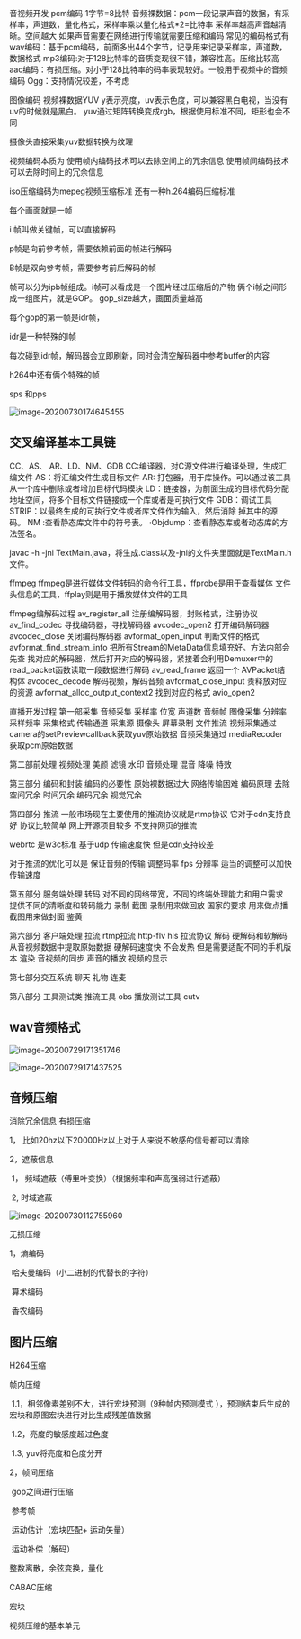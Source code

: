 音视频开发
pcm编码
1字节=8比特
音频裸数据：pcm一段记录声音的数据，有采样率，声道数，量化格式，采样率乘以量化格式*2=比特率
采样率越高声音越清晰。空间越大
如果声音需要在网络进行传输就需要压缩和编码
常见的编码格式有
wav编码：基于pcm编码，前面多出44个字节，记录用来记录采样率，声道数，数据格式
mp3编码:对于128比特率的音质变现很不错，兼容性高。压缩比较高
aac编码：有损压缩。对小于128比特率的码率表现较好。一般用于视频中的音频编码
Ogg：支持情况较差，不考虑

图像编码
视频裸数据YUV
y表示亮度，uv表示色度，可以兼容黑白电视，当没有uv的时候就是黑白。
yuv通过矩阵转换变成rgb，根据使用标准不同，矩形也会不同

摄像头直接采集yuv数据转换为纹理

视频编码本质为
使用帧内编码技术可以去除空间上的冗余信息
使用帧间编码技术可以去除时间上的冗余信息

iso压缩编码为mepeg视频压缩标准
还有一种h.264编码压缩标准

每个画面就是一帧

i 帧叫做关键帧，可以直接解码

p帧是向前参考帧，需要依赖前面的帧进行解码

B帧是双向参考帧，需要参考前后解码的帧



帧可以分为ipb帧组成。i帧可以看成是一个图片经过压缩后的产物
俩个i帧之间形成一组图片，就是GOP。 gop_size越大，画面质量越高

每个gop的第一帧是idr帧，

idr是一种特殊的I帧

每次碰到idr帧，解码器会立即刷新，同时会清空解码器中参考buffer的内容



h264中还有俩个特殊的帧

sps 和pps

![image-20200730174645455](../image/image-20200730174645455.png)

## 交叉编译基本工具链
CC、AS、 AR、LD、NM、GDB
CC:编译器，对C源文件进行编译处理，生成汇编文件
AS：将汇编文件生成目标文件
AR: 打包器，用于库操作。可以通过该工具从一个库中删除或者增加目标代码模块
LD：链接器，为前面生成的目标代码分配地址空间，将多个目标文件链接成一个库或者是可执行文件
GDB：调试工具
STRIP：以最终生成的可执行文件或者库文件作为输入，然后消除 掉其中的源码。
NM :查看静态库文件中的符号表。
·Objdump：查看静态库或者动态库的方法签名。

javac -h -jni TextMain.java，将生成.class以及-jni的文件夹里面就是TextMain.h文件。


ffmpeg
ffmpeg是进行媒体文件转码的命令行工具，ffprobe是用于查看媒体 文件头信息的工具，ffplay则是用于播放媒体文件的工具

ffmpeg编解码过程
av_register_all 注册编解码器，封账格式，注册协议
av_find_codec  寻找编码器，寻找解码器
avcodec_open2 打开编码解码器
avcodec_close  关闭编码解码器
avformat_open_input 判断文件的格式
avformat_find_stream_info  把所有Stream的MetaData信息填充好。方法内部会先查 找对应的解码器，然后打开对应的解码器，紧接着会利用Demuxer中的 read_packet函数读取一段数据进行解码
av_read_frame  返回一个 AVPacket结构体
avcodec_decode  解码视频，解码音频
avformat_close_input  责释放对应的资源
avformat_alloc_output_context2 找到对应的格式
avio_open2 


直播开发过程
第一部采集
音频采集  采样率 位宽 声道数 音频帧
图像采集  分辨率 采样频率 采集格式 传输通道
采集源  摄像头  屏幕录制  文件推流
视频采集通过camera的setPreviewcallback获取yuv原始数据
音频采集通过 mediaRecoder 获取pcm原始数据

第二部前处理
视频处理 美颜 滤镜 水印
音频处理  混音 降噪 特效

第三部分 编码和封装
编码的必要性 原始裸数据过大 网络传输困难
编码原理 去除空间冗余 时间冗余 编码冗余 视觉冗余

第四部分 推流
一般市场现在主要使用的推流协议就是rtmp协议
 它对于cdn支持良好 协议比较简单 网上开源项目较多
不支持网页的推流

webrtc 是w3c标准 基于udp 传输速度快 但是cdn支持较差

对于推流的优化可以是  保证音频的传输  调整码率 fps 分辨率 适当的调整可以加快传输速度

第五部分 服务端处理
转码 对不同的网络带宽，不同的终端处理能力和用户需求 提供不同的清晰度和转码能力
录制 截图  录制用来做回放 国家的要求 用来做点播 截图用来做封面
鉴黄

第六部分 客户端处理
拉流 rtmp拉流  http-flv hls 拉流协议
解码 硬解码和软解码 从音视频数据中提取原始数据 硬解码速度快 不会发热 但是需要适配不同的手机版本
渲染 音视频的同步 声音的播放 视频的显示

第七部分交互系统
聊天 礼物 连麦 

第八部分 工具测试类
推流工具 obs 
播放测试工具 cutv



## wav音频格式

![image-20200729171351746](../image/image-20200729171351746.png)

![image-20200729171437525](..//image/image-20200729171437525.png)

## 音频压缩

消除冗余信息  有损压缩

1， 比如20hz以下20000Hz以上对于人来说不敏感的信号都可以清除

2，遮蔽信息 

​		1， 频域遮蔽（傅里叶变换）（根据频率和声高强弱进行遮蔽）

​		2,    时域遮蔽  

![image-20200730112755960](../image/image-20200730112755960.png)



无损压缩

1，熵编码 

​	  哈夫曼编码（小二进制的代替长的字符）

​	  算术编码

​	  香农编码

## 图片压缩

H264压缩

帧内压缩

​		1.1，相邻像素差别不大，进行宏块预测（9种帧内预测模式 ），预测结束后生成的宏块和原图宏块进行对比生成残差值数据

​		1.2，亮度的敏感度超过色度

​		1.3,   yuv将亮度和色度分开

 

2，帧间压缩

​	gop之间进行压缩

​	参考帧

​	运动估计（宏块匹配+ 运动矢量）

​	运动补偿（解码）



整数离散，余弦变换，量化

CABAC压缩

宏块

视频压缩的基本单元